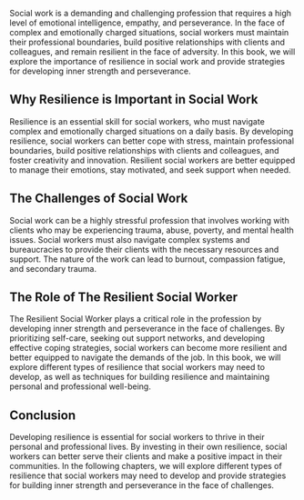 
Social work is a demanding and challenging profession that requires a high level of emotional intelligence, empathy, and perseverance. In the face of complex and emotionally charged situations, social workers must maintain their professional boundaries, build positive relationships with clients and colleagues, and remain resilient in the face of adversity. In this book, we will explore the importance of resilience in social work and provide strategies for developing inner strength and perseverance.

Why Resilience is Important in Social Work
------------------------------------------

Resilience is an essential skill for social workers, who must navigate complex and emotionally charged situations on a daily basis. By developing resilience, social workers can better cope with stress, maintain professional boundaries, build positive relationships with clients and colleagues, and foster creativity and innovation. Resilient social workers are better equipped to manage their emotions, stay motivated, and seek support when needed.

The Challenges of Social Work
-----------------------------

Social work can be a highly stressful profession that involves working with clients who may be experiencing trauma, abuse, poverty, and mental health issues. Social workers must also navigate complex systems and bureaucracies to provide their clients with the necessary resources and support. The nature of the work can lead to burnout, compassion fatigue, and secondary trauma.

The Role of The Resilient Social Worker
---------------------------------------

The Resilient Social Worker plays a critical role in the profession by developing inner strength and perseverance in the face of challenges. By prioritizing self-care, seeking out support networks, and developing effective coping strategies, social workers can become more resilient and better equipped to navigate the demands of the job. In this book, we will explore different types of resilience that social workers may need to develop, as well as techniques for building resilience and maintaining personal and professional well-being.

Conclusion
----------

Developing resilience is essential for social workers to thrive in their personal and professional lives. By investing in their own resilience, social workers can better serve their clients and make a positive impact in their communities. In the following chapters, we will explore different types of resilience that social workers may need to develop and provide strategies for building inner strength and perseverance in the face of challenges.

